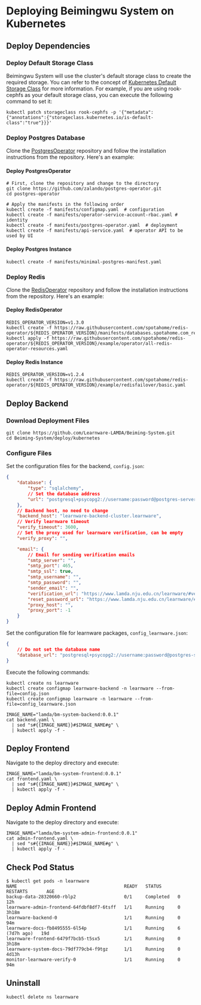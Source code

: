 # Deploying Beimingwu System on Kubernetes

## Deploy Dependencies
### Deploy Default Storage Class
Beimingwu System will use the cluster's default storage class to create the required storage. You can refer to the concept of [Kubernetes Default Storage Class](https://kubernetes.io/docs/tasks/administer-cluster/change-default-storage-class/) for more information. For example, if you are using rook-cephfs as your default storage class, you can execute the following command to set it:

```shell
kubectl patch storageclass rook-cephfs -p '{"metadata": {"annotations":{"storageclass.kubernetes.io/is-default-class":"true"}}}'
```

### Deploy Postgres Database
Clone the [PostgresOperator](https://github.com/zalando/postgres-operator.git) repository and follow the installation instructions from the repository. Here's an example:

#### Deploy PostgresOperator
```shell
# First, clone the repository and change to the directory
git clone https://github.com/zalando/postgres-operator.git
cd postgres-operator

# Apply the manifests in the following order
kubectl create -f manifests/configmap.yaml  # configuration
kubectl create -f manifests/operator-service-account-rbac.yaml # identity
kubectl create -f manifests/postgres-operator.yaml  # deployment
kubectl create -f manifests/api-service.yaml  # operator API to be used by UI
```

#### Deploy Postgres Instance
```shell
kubectl create -f manifests/minimal-postgres-manifest.yaml
```

### Deploy Redis
Clone the [RedisOperator](https://github.com/spotahome/redis-operator.git) repository and follow the installation instructions from the repository. Here's an example:

#### Deploy RedisOperator
```shell
REDIS_OPERATOR_VERSION=v1.3.0
kubectl create -f https://raw.githubusercontent.com/spotahome/redis-operator/${REDIS_OPERATOR_VERSION}/manifests/databases.spotahome.com_redisfailovers.yaml
kubectl apply -f https://raw.githubusercontent.com/spotahome/redis-operator/${REDIS_OPERATOR_VERSION}/example/operator/all-redis-operator-resources.yaml
```

#### Deploy Redis Instance
```shell
REDIS_OPERATOR_VERSION=v1.2.4
kubectl create -f https://raw.githubusercontent.com/spotahome/redis-operator/${REDIS_OPERATOR_VERSION}/example/redisfailover/basic.yaml
```

## Deploy Backend
### Download Deployment Files
```shell
git clone https://github.com/Learnware-LAMDA/Beiming-System.git
cd Beiming-System/deploy/kubernetes
```

### Configure Files
Set the configuration files for the backend, `config.json`:

```json
{
    "database": {
        "type": "sqlalchemy",
        // Set the database address
        "url": "postgresql+psycopg2://username:password@postgres-server.default/learnware_backend"
    },
    // Backend host, no need to change
    "backend_host": "learnware-backend-cluster.learnware",
    // Verify learnware timeout
    "verify_timeout": 3600,
    // Set the proxy used for learnware verification, can be empty
    "verify_proxy": "",

    "email": {
        // Email for sending verification emails
        "smtp_server": "",
        "smtp_port": 465,
        "smtp_ssl": true,
        "smtp_username": "",
        "smtp_password": "",
        "sender_email": "",
        "verification_url": "https://www.lamda.nju.edu.cn/learnware/#verify_email",
        "reset_password_url": "https://www.lamda.nju.edu.cn/learnware/#reset_password",
        "proxy_host": "",
        "proxy_port": -1
    }
}
```

Set the configuration file for learnware packages, `config_learnware.json`:

```json
{
    // Do not set the database name
    "database_url": "postgresql+psycopg2://username:password@postgres-server.default"
}
```

Execute the following commands:

```shell
kubectl create ns learnware
kubectl create configmap learnware-backend -n learnware --from-file=config.json
kubectl create configmap learnware -n learnware --from-file=config_learnware.json

IMAGE_NAME="lamda/bm-system-backend:0.0.1"
cat backend.yaml \
  | sed "s#{{IMAGE_NAME}}#$IMAGE_NAME#g" \
  | kubectl apply -f -
```

## Deploy Frontend
Navigate to the deploy directory and execute:

```shell
IMAGE_NAME="lamda/bm-system-frontend:0.0.1"
cat frontend.yaml \
  | sed "s#{{IMAGE_NAME}}#$IMAGE_NAME#g" \
  | kubectl apply -f -
```

## Deploy Admin Frontend
Navigate to the deploy directory and execute:

```shell
IMAGE_NAME="lamda/bm-system-admin-frontend:0.0.1"
cat admin-frontend.yaml \
  | sed "s#{{IMAGE_NAME}}#$IMAGE_NAME#g" \
  | kubectl apply -f -
```

## Check Pod Status
```shell
$ kubectl get pods -n learnware
NAME                                        READY   STATUS      RESTARTS       AGE
backup-data-28320660-rblp2                  0/1     Completed   0              12h
learnware-admin-frontend-64fdbf8df7-6tsff   1/1     Running     0              3h18m
learnware-backend-0                         1/1     Running     0              94m
learnware-docs-fb8495555-6l54p              1/1     Running     6 (7d7h ago)   19d
learnware-frontend-6479f7bcb5-t5sx5         1/1     Running     0              3h18m
learnware-system-docs-79df779cb4-f9tgz      1/1     Running     0              4d13h
monitor-learnware-verify-0                  1/1     Running     0              94m
```

## Uninstall
```shell
kubectl delete ns learnware
```